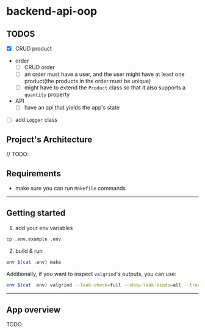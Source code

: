 # backend-api-oop

## TODOS

* [X] CRUD product

* order
  * [ ] CRUD order
  * [ ] an order must have a user, and the user might have at least one product(the products in the order must be unique)
  * [ ] might have to extend the `Product` class so that it also supports a `quantity` property

* API
  * [ ] have an api that yields the app's state

* [ ] add `Logger` class

## Project's Architecture

// TODO:

## Requirements

* make sure you can run `Makefile` commands

---

## Getting started

1. add your env variables

```bash
cp .env.example .env
```

2. build & run

```bash
env $(cat .env) make
```

Additionally, if you want to inspect `valgrind`'s outputs, you can use:

```bash
env $(cat .env) valgrind --leak-check=full --show-leak-kinds=all --track-origins=yes --error-exitcode=1 ./main &> valgrind.txt
```

---

## App overview

TODO.